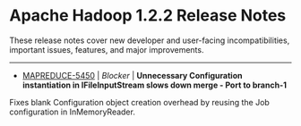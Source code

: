 
<!---
# Licensed to the Apache Software Foundation (ASF) under one
# or more contributor license agreements.  See the NOTICE file
# distributed with this work for additional information
# regarding copyright ownership.  The ASF licenses this file
# to you under the Apache License, Version 2.0 (the
# "License"); you may not use this file except in compliance
# with the License.  You may obtain a copy of the License at
#
#     http://www.apache.org/licenses/LICENSE-2.0
#
# Unless required by applicable law or agreed to in writing, software
# distributed under the License is distributed on an "AS IS" BASIS,
# WITHOUT WARRANTIES OR CONDITIONS OF ANY KIND, either express or implied.
# See the License for the specific language governing permissions and
# limitations under the License.
-->
# Apache Hadoop  1.2.2 Release Notes

These release notes cover new developer and user-facing incompatibilities, important issues, features, and major improvements.


---

* [MAPREDUCE-5450](https://issues.apache.org/jira/browse/MAPREDUCE-5450) | *Blocker* | **Unnecessary Configuration instantiation in IFileInputStream slows down merge - Port to branch-1**

Fixes blank Configuration object creation overhead by reusing the Job configuration in InMemoryReader.



